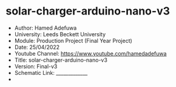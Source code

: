 # solar-charger-arduino-nano-v3

 * Author: Hamed Adefuwa
 * University: Leeds Beckett University
 * Module: Production Project (Final Year Project)
 * Date: 25/04/2022
 * Youtube Channel: https://www.youtube.com/hamedadefuwa
 * Title: solar-charger-arduino-nano-v3
 * Version: Final-v3
 * Schematic Link: _____________
 * 
